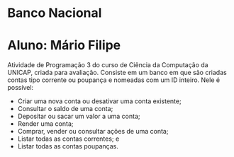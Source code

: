 # Banco Nacional
# Aluno: Mário Filipe

Atividade de Programação 3 do curso de Ciência da Computação da UNICAP, criada para avaliação. Consiste em um banco em que são criadas contas tipo corrente ou poupança e nomeadas com um ID inteiro. Nele é possível:

- Criar uma nova conta ou desativar uma conta existente;
- Consultar o saldo de uma conta;
- Depositar ou sacar um valor a uma conta;
- Render uma conta;
- Comprar, vender ou consultar ações de uma conta;
- Listar todas as contas correntes; e
- Listar todas as contas poupanças.

